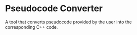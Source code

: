 # Pseudocode Converter

A tool that converts pseudocode provided by the user into the corresponding C++ code.
